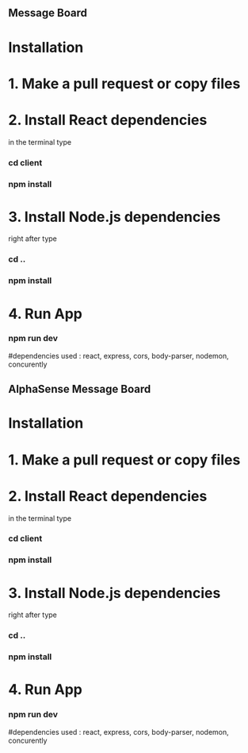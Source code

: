 ## Message Board

# Installation

# 1. Make a pull request or copy files
# 2. Install React dependencies

in the terminal type
### cd client
### npm install

# 3. Install Node.js dependencies
right after type
### cd ..
### npm install

# 4. Run App
### npm run dev


#dependencies used : react, express, cors, body-parser, nodemon, concurently
## AlphaSense Message Board

# Installation

# 1. Make a pull request or copy files
# 2. Install React dependencies

in the terminal type
### cd client
### npm install

# 3. Install Node.js dependencies
right after type
### cd ..
### npm install

# 4. Run App
### npm run dev


#dependencies used : react, express, cors, body-parser, nodemon, concurently
